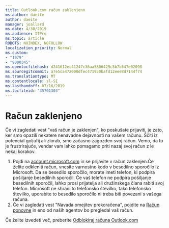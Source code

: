 ```yaml
---
title: Outlook.com račun zaklenjeno
ms.author: daeite
author: daeite
manager: joallard
ms.date: 4/30/2019
ms.audience: ITPro
ms.topic: article
ROBOTS: NOINDEX, NOFOLLOW
localization_priority: Normal
ms.custom:
- "1979"
- "9000345"
ms.openlocfilehash: d241612ec41247c36aa5806429c5b7b547e02098
ms.sourcegitcommit: a7e5ca472000dfec471950bafd12eee8d7144f74
ms.translationtype: MT
ms.contentlocale: sl-SI
ms.lasthandoff: 07/16/2019
ms.locfileid: "35701303"
---
```

# <a name="account-locked"></a>Račun zaklenjeno

Če vi zagledati vest "vaš račun je zaklenjen", ko poskušate prijaviti, je zato, ker smo opazili nekatere nenavadne dejavnosti na vašem računu. Ščiti iz potencial goljufij ali zlorab, smo začasno zagozden svoj račun. Vemo, da to je frustrirajuće, vendar vam lahko pomagamo priti nazaj svoj račun z le nekaj korakov.

1. Pojdi na [account.microsoft.com](https://go.microsoft.com/fwlink/?linkid=2090484) in se prijavite v račun zaklenjen.Če želite odkleniti račun, vnesite varnostno kodo v besedilno sporočilo iz Microsoft. Da se besedilo sporočilo, morate imeti telefon, ki podpira pošiljanje besedilnih sporočil. Če vaš telefon ne podpira pošiljanje besedilnih sporočil, lahko prosi prijatelja ali družinskega člana rabiti svoj telefon. Microsoft ne shrani to telefonsko številko, tako telefonsko številko, uporabite to besedilo sporočilo ni treba biti povezani s vašega računa.
2. Če vi zagledati vest "Navada omejitev prekoračena", pojdite na [Račun ponovne](https://go.microsoft.com/fwlink/?linkid=2090483) in eno od naših agentov bo pregledal vaš račun.

Če želite izvedeti več, preberite [Odblokiraj računa Outlook.com](https://support.office.com/article/f4ad2701-d166-4d8b-8a6a-9af2a1f8a4c4?wt.mc_id=Office_Outlook_com_Alchemy) 